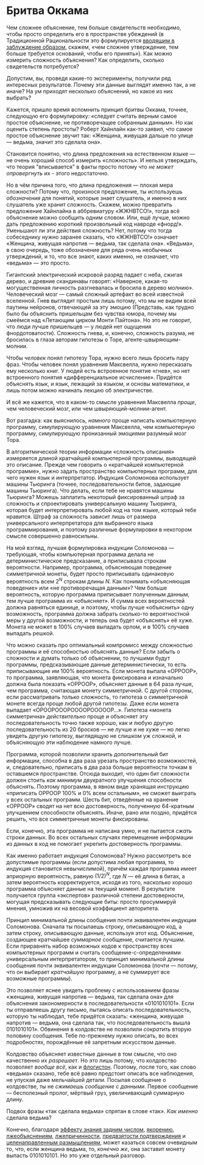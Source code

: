 # Бритва Оккама
Чем сложнее объяснение, тем больше свидетельств необходимо, чтобы просто определить его в пространстве убеждений (в Традиционной Рациональности это формулируется [вводящим в заблуждение образом][1], скажем, «чем сложнее утверждение, тем больше требуется оснований, чтобы его принять»). Как можно измерить сложность объяснения? Как определить, сколько свидетельств потребуется? 

Допустим, вы, проведя какие-то эксперименты, получили ряд интересных результатов. Почему эти данные выглядят именно так, а не иначе? На ум приходят несколько объяснений, но какое из них выбрать? 

Кажется, пришло время вспомнить принцип бритвы Оккама, точнее, следующую его формулировку: «следует считать верным самое простое объяснение, не противоречащее собранным данным». Но как оценить степень простоты? Роберт Хайнлайн как-то заявил, что самое простое объяснение звучит так: «Женщина, живущая дальше по улице — ведьма, значит это сделала она». 

Становится понятно, что длина предложения на естественном языке — не очень хороший способ измерить «сложность». И нельзя утверждать, что теория "вписывается" в факты просто потому что *не может опровергнуть* их - этого недостаточно.

Но в чём причина того, что длина предложения — плохая мера сложности? Потому что, произнося предложение, ты используешь *обозначения* для понятий, которые знает слушатель, и именно в них слушатель уже хранит сложность. Скажем, можно превратить предложение Хайнлайна в аббревиатуру «ЖЖНВТСО!», тогда всё объяснение можно сообщить одним словом. Или, ещё лучше, можно дать предложению короткий произвольный код навроде «фнорд!». Уменьшают ли эти действия сложность? Нет, потому что тогда собеседнику нужно заранее сказать, что «ЖЖНВТСО!» означает «Женщина, живущая напротив — ведьма, так сделала она». «Ведьма», в свою очередь, тоже обозначение для ряда очень необычных утверждений, и то, что все знают, каких именно, не означает, что «ведьма» — это просто. 

Гигантский электрический искровой разряд падает с неба, сжигая дерево, и древние скандинавы говорят: «Наверное, какая-то могущественная личность разгневалась и бросила в дерево молнию». Человеческий мозг — самый сложный артефакт во всей известной вселенной. Гнев выглядит простым лишь потому, что мы не видим всей паутины нейронов, отвечающей за эту эмоцию (Представь, как трудно было бы объяснить пришельцам без чувства юмора, почему мы смеёмся над «Летающим цирком Монти Пайтона». Но это не говорит, что люди лучше пришельцев — у людей нет ощущения фнордотоватости). Сложность гнева, и, конечно, сложность разума, не бросилась в глаза авторам гипотезы о Торе, агенте-швыряющим-молнии. 

Чтобы *человек* понял гипотезу Тора, нужно всего лишь бросить пару фраз. Чтобы человек понял уравнения Максвелла, нужно пересказать ему несколько книг. У людей есть встроенное понятие «гнев», но нет встроенного понятия «дифференциальное исчисление». Придётся объяснять язык, и язык, лежащий за языком, и основы математики, и лишь потом можно начинать лекцию об электричестве. 

И всё же кажется, что в каком-то смысле уравнения Максвелла *проще*, чем человеческий мозг, или чем швыряющий-молнии-агент. 

Вот разгадка: как выяснилось, *намного* проще написать компьютерную программу, симулирующую уравнения Максвелла, чем компьютерную программу, симулирующую пронизанный эмоциями разумный мозг Тора. 

В алгоритмической теории информации «сложность описания» измеряется длиной кратчайшей компьютерной программы, выводящей это описание. Прежде чем говорить о «кратчайшей компьютерной программе», нужно задать пространство компьютерных программ, для чего нужен язык и интерпретатор. Индукция Соломонова использует машины Тьюринга (точнее, последовательности битов, задающие машины Тьюринга). Что делать, если тебе не нравятся машины Тьюринга? Можешь заплатить некоторый фиксированный штраф за сложность и спроектировать универсальную машину Тьюринга, которая будет интерпретировать любой код на том языке, который тебе нравится. Штраф за сложность зависит лишь от размера универсального интерпретатора для выбранного языка программирования, и поэтому различные формулировки в некотором смысле совершенно равносильны. 

На мой взгляд, лучшая формулировка индукции Соломонова — требующая, чтобы компьютерная программа делала не детерминистическое предсказание, а приписывала строкам вероятности. Например, программа, объясняющая поведение симметричной монеты, будет просто приписывать одинаковую вероятность всем $2^N$ строкам длины $N$. Как понимать «объясняющая поведение» или «не противоречащая данным»? Чем больше вероятность, которую программа приписывает полученным данным, тем лучше программа их «объясняет». И сумма всех вероятностей должна равняться единице, и поэтому, чтобы лучше «объяснить» одну возможность, программа должна забрать сколько-то вероятностной меры у другой возможности, и теперь она будет «объяснять» её хуже. Монета не может в 100% случаев выпадать орлом, и в 100% случаев выпадать решкой. 

Что можно сказать про оптимальный компромисс между сложностью программы и её способностью объяснять данные? Если забыть о сложности и думать только об объяснении, то лучшими будут программы, предсказывающие данные детерминистически, то есть приписывающие им 100% вероятность. Если монета выпала «ОРРООР», то программа, заявляющая, что монета фиксирована и изначально должна была показать «ОРРООР», объясняет данные в 64 раза лучше, чем программа, считающая монету симметричной. С другой стороны, если рассматривать *только* сложность, то гипотеза о симметричной монете всегда проще любой другой гипотезы. Даже если монета выпадает «ОРООРОООРООООРОООООР…». Гипотеза «монета симметрична» *действительно* проще и объясняет эту последовательность точно также хорошо, как и любую другую последовательность из 20 бросков — не лучше и не хуже — но легко увидеть другую гипотезу, выглядящую не слишком уж сложной, и объясняющую эти наблюдение намного лучше. 

Программа, которой позволили хранить дополнительный бит информации, способна в два раза урезать пространство возможностей, и, следовательно, приписать в два раза больше вероятности точкам в оставшемся пространстве. Отсюда выходит, что один бит сложности должен стоить *как минимум* двукратного улучшения способности объяснять. Поэтому программа, в явном виде хранящая инструкцию «приписать ОРРООР 100% и 0% всем остальным», не сможет выиграть у всех остальных программ. Шесть бит, отведённые на хранение «ОРРООР» сводят на нет всю достоверность, полученную 64-кратным улучшением способности объяснять. Иначе, рано или поздно, придётся решить, что все симметричные монеты фиксированы. 

Если, конечно, эта программа не написана умно, и не пытается *сжать* строки данных. Во всех остальных случаях перемещение информации из данных в код не помогает укрепить достоверность программы. 

Как именно работает индукция Соломонова? Нужно расcмотреть все допустимые программы (если допустима любая программа, то индукция становится невычислимой), причём каждая программа имеет априорную вероятность, равную $(1/2)^N$, где $N$ — её длина в битах, а затем вероятность корректируется, исходя из того, насколько хорошо программа объясняет данные на текущий момент. В результате получается группа «экспертов» различной степени достоверности, могущая предсказывать следующие биты: просто просуммируй мнения, умножив их на весовой коэффициент авторитета. 

Принцип минимальной длины сообщения почти эквивалентен индукции Соломонова. Сначала ты посылаешь строку, описывающую код, а затем строку, описывающую данные, используя этот код. Объяснение, создающее кратчайшее *суммарное* сообщение, считается лучшим. Если приравнять набор возможных кодов к пространству всех компьютерных программ и считать сообщение-с-определениями универсальным интерпретатором, то принцип минимальной длины сообщения почти эквивалентен индукции Соломонова (почти — потому, что он выбирает *кратчайшую* программу, а не суммирует все возможные программы). 

Это позволяет яснее увидеть проблему с использованием фразы «женщина, живущая напротив — ведьма, так сделала она» для объяснения закономерности в последовательности «0101010101». Если ты отправляешь другу письмо, пытаясь описать последовательность, которую ты наблюдал, тебе придётся сказать: «женщина, живущая напротив — ведьма, она сделала так, что последовательность вышла 0101010101». Обвинения в колдовстве не позволили *сократить* вторую половину сообщения. Тебе по-прежнему нужно описать, во всех подробностях, порождённые её запретным искусством данные. 

Колдовство объясняет известные данные в том смысле, что оно качественно их *разрешает*. Но это лишь потому, что колдовство позволяет *вообще всё*, как и [флогистон][2]. Поэтому, после того, как слово «ведьма» сказано, тебе всё равно предстоит описать все наблюдения, не упуская даже мельчайшей детали. Посылая сообщение о колдовстве, ты не *сжимаешь сообщение с данными*. Первое сообщение — бесполезный пролог, мёртвый груз, увеличивающий суммарную длину. 

Подвох фразы «так сделала ведьма» спрятан в слове «так». *Как именно* сделала ведьма? 

Конечно, благодаря [эффекту знания задним числом][3], [якорению][4], [лжеобъяснениям][5], [лжепричинности][2], [предвзятости подтверждения][6] и [целенаправленным размышлениям][7], может казаться совсем очевидным то, что, если женщина ведьма, то, *конечно же*, она заставит монету выпасть 0101010101. Но это уже отдельный разговор.

 [1]:
/w/%D0%A1%D0%B0%D0%BC%D0%BE%D1%83%D0%B2%D0%B5%D1%80%D0%B5%D0%BD%D0%BD%D0%BE%D1%81%D1%82%D1%8C_%D0%AD%D0%B9%D0%BD%D1%88%D1%82%D0%B5%D0%B9%D0%BD%D0%B0
 [2]: /w/%D0%9B%D0%B6%D0%B5%D0%BF%D1%80%D0%B8%D1%87%D0%B8%D0%BD%D0%BD%D0%BE%D1%81%D1%82%D1%8C "Лжепричинность"
 [3]: /w/%D0%9A%D0%BE%D0%B3%D0%BD%D0%B8%D1%82%D0%B8%D0%B2%D0%BD%D1%8B%D0%B5_%D0%B8%D1%81%D0%BA%D0%B0%D0%B6%D0%B5%D0%BD%D0%B8%D1%8F#simple-table-of-contents-3 "Знание задним числом"
 [4]: /w/%D0%9A%D0%BE%D0%B3%D0%BD%D0%B8%D1%82%D0%B8%D0%B2%D0%BD%D1%8B%D0%B5_%D0%B8%D1%81%D0%BA%D0%B0%D0%B6%D0%B5%D0%BD%D0%B8%D1%8F#simple-table-of-contents-7 "Якорение и настройка"
 [5]: /w/%D0%9B%D0%B6%D0%B5%D0%BE%D0%B1%D1%8A%D1%8F%D1%81%D0%BD%D0%B5%D0%BD%D0%B8%D1%8F "Лжеобъяснения"
 [6]: /w/%D0%9F%D0%BE%D0%B4%D1%82%D0%B2%D0%B5%D1%80%D0%B6%D0%B4%D0%B0%D1%8E%D1%89%D0%B5%D0%B5_%D0%B8%D1%81%D0%BA%D0%B0%D0%B6%D0%B5%D0%BD%D0%B8%D0%B5_%D0%B2%D0%B7%D0%B3%D0%BB%D1%8F%D0%B4_%D0%B2%D0%BE_%D1%82%D1%8C%D0%BC%D1%83
 [7]: http://lesswrong.ru/w/%D0%97%D0%BD%D0%B0%D0%BD%D0%B8%D0%B5_%D0%B8%D1%81%D0%BA%D0%B0%D0%B6%D0%B5%D0%BD%D0%B8%D0%B9_%D0%BC%D0%BE%D0%B6%D0%B5%D1%82_%D0%B2%D1%80%D0%B5%D0%B4%D0%B8%D1%82%D1%8C